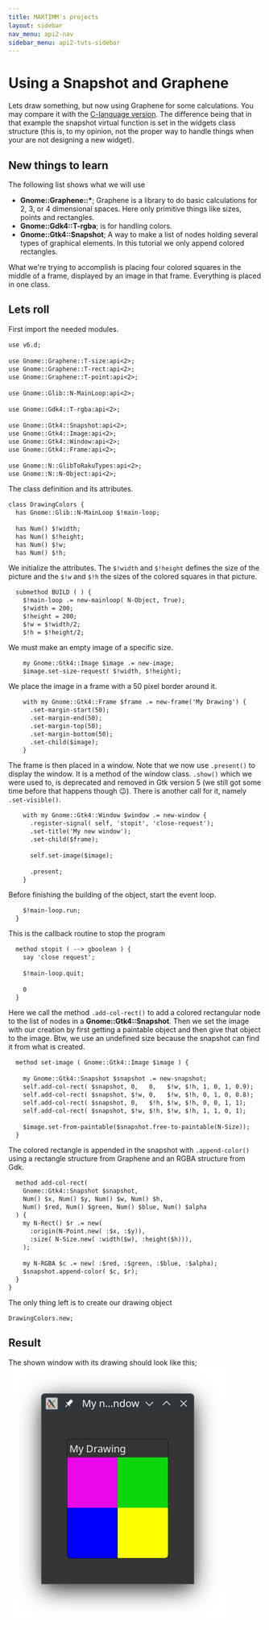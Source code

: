 ```yaml
---
title: MARTIMM's projects
layout: sidebar
nav_menu: api2-nav
sidebar_menu: api2-tuts-sidebar
---
```


# Using a Snapshot and Graphene

Lets draw something, but now using Graphene for some calculations. You may compare it with the [C-language version](https://blog.gtk.org/2020/04/24/custom-widgets-in-gtk-4-drawing/). The difference being that in that example the snapshot virtual function is set in the widgets class structure (this is, to my opinion, not the proper way to handle things when your are not designing a new widget).

## New things to learn

The following list shows what we will use
* **Gnome::Graphene::\***; Graphene is a library to do basic calculations for 2, 3, or 4 dimensional spaces. Here only primitive things like sizes, points and rectangles.
* **Gnome::Gdk4::T-rgba**; is for handling colors.
* **Gnome::Gtk4::Snapshot**; A way to make a list of nodes holding several types of graphical elements. In this tutorial we only append colored rectangles.

What we're trying to accomplish is placing four colored squares in the middle of a frame, displayed by an image in that frame. Everything is placed in one class.

## Lets roll

First import the needed modules. 
```
use v6.d;

use Gnome::Graphene::T-size:api<2>;
use Gnome::Graphene::T-rect:api<2>;
use Gnome::Graphene::T-point:api<2>;

use Gnome::Glib::N-MainLoop:api<2>;

use Gnome::Gdk4::T-rgba:api<2>;

use Gnome::Gtk4::Snapshot:api<2>;
use Gnome::Gtk4::Image:api<2>;
use Gnome::Gtk4::Window:api<2>;
use Gnome::Gtk4::Frame:api<2>;

use Gnome::N::GlibToRakuTypes:api<2>;
use Gnome::N::N-Object:api<2>;
```

The class definition and its attributes.
```
class DrawingColors {
  has Gnome::Glib::N-MainLoop $!main-loop;

  has Num() $!width;
  has Num() $!height;
  has Num() $!w;
  has Num() $!h;
```

We initialize the attributes. The `$!width` and `$!height` defines the size of the picture and the `$!w` and `$!h` the sizes of the colored squares in that picture.
```
  submethod BUILD ( ) {
    $!main-loop .= new-mainloop( N-Object, True);
    $!width = 200;
    $!height = 200;
    $!w = $!width/2;
    $!h = $!height/2;
```

We must make an empty image of a specific size.
```
    my Gnome::Gtk4::Image $image .= new-image;
    $image.set-size-request( $!width, $!height);
```

We place the image in a frame with a 50 pixel border around it.
```
    with my Gnome::Gtk4::Frame $frame .= new-frame('My Drawing') {
      .set-margin-start(50);
      .set-margin-end(50);
      .set-margin-top(50);
      .set-margin-bottom(50);
      .set-child($image);
    }
```

The frame is then placed in a window. Note that we now use `.present()` to display the window. It is a method of the window class. `.show()` which we were used to, is deprecated and removed in Gtk version 5 (we still got some time before that happens though 😉). There is another call for it, namely `.set-visible()`.
```
    with my Gnome::Gtk4::Window $window .= new-window {
      .register-signal( self, 'stopit', 'close-request');
      .set-title('My new window');
      .set-child($frame);

      self.set-image($image);

      .present;
    }
```

Before finishing the building of the object, start the event loop.
```
    $!main-loop.run;
  }
```

This is the callback routine to stop the program
```
  method stopit ( --> gboolean ) {
    say 'close request';

    $!main-loop.quit;

    0
  }

```

Here we call the method `.add-col-rect()` to add a colored rectangular node to the list of nodes in a **Gnome::Gtk4::Snapshot**. Then we set the image with our creation by first getting a paintable object and then give that object to the image. Btw, we use an undefined size because the snapshot can find it from what is created.
```
  method set-image ( Gnome::Gtk4::Image $image ) {

    my Gnome::Gtk4::Snapshot $snapshot .= new-snapshot;
    self.add-col-rect( $snapshot, 0,   0,   $!w, $!h, 1, 0, 1, 0.9);
    self.add-col-rect( $snapshot, $!w, 0,   $!w, $!h, 0, 1, 0, 0.8);
    self.add-col-rect( $snapshot, 0,   $!h, $!w, $!h, 0, 0, 1, 1);
    self.add-col-rect( $snapshot, $!w, $!h, $!w, $!h, 1, 1, 0, 1);

    $image.set-from-paintable($snapshot.free-to-paintable(N-Size));
  }
```

The colored rectangle is appended in the snapshot with `.append-color()` using a rectangle structure from Graphene and an RGBA structure from Gdk. 
```
  method add-col-rect(
    Gnome::Gtk4::Snapshot $snapshot,
    Num() $x, Num() $y, Num() $w, Num() $h,
    Num() $red, Num() $green, Num() $blue, Num() $alpha
  ) {
    my N-Rect() $r .= new(
      :origin(N-Point.new( :$x, :$y)),
      :size( N-Size.new( :width($w), :height($h))),
    );

    my N-RGBA $c .= new( :$red, :$green, :$blue, :$alpha);
    $snapshot.append-color( $c, $r);
  }
}
```
The only thing left is to create our drawing object
```
DrawingColors.new;
```

## Result
The shown window with its drawing should look like this;
![](asset_files/images/drawing1.png)
